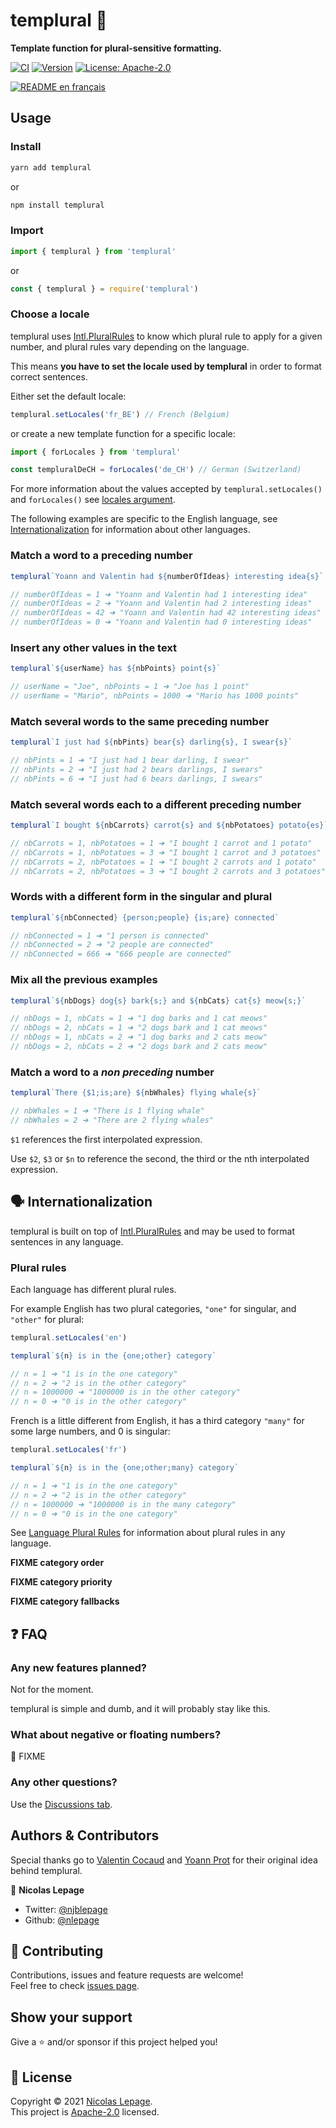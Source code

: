# templural 🍤

**Template function for plural-sensitive formatting.**

[![CI](https://github.com/nlepage/templural/actions/workflows/ci.yml/badge.svg)](https://github.com/nlepage/templural/actions)
[![Version](https://img.shields.io/npm/v/templural.svg)](https://www.npmjs.com/package/templural)
[![License: Apache-2.0](https://img.shields.io/badge/License-Apache2.0-yellow.svg)](https://spdx.org/licenses/Apache-2.0.html)

[![README en français](https://img.shields.io/badge/🇫🇷-README-blue)](https://github.com/nlepage/templural/blob/main/README_fr.md)

## Usage

### Install

```sh
yarn add templural
```

or

```sh
npm install templural
```

### Import

```js
import { templural } from 'templural'
```

or

```js
const { templural } = require('templural')
```

### Choose a locale

templural uses [Intl.PluralRules](https://developer.mozilla.org/en-US/docs/Web/JavaScript/Reference/Global_Objects/Intl/PluralRules) to know which plural rule to apply for a given number, and plural rules vary depending on the language.

This means **you have to set the locale used by templural** in order to format correct sentences.

Either set the default locale:

```js
templural.setLocales('fr_BE') // French (Belgium)
```

or create a new template function for a specific locale:

```js
import { forLocales } from 'templural'

const templuralDeCH = forLocales('de_CH') // German (Switzerland)
```

For more information about the values accepted by `templural.setLocales()` and `forLocales()` see [locales argument](https://developer.mozilla.org/en-US/docs/Web/JavaScript/Reference/Global_Objects/Intl#locales_argument).

The following examples are specific to the English language, see [Internationalization](#%EF%B8%8F-internationalization) for information about other languages.

### Match a word to a preceding number

```js
templural`Yoann and Valentin had ${numberOfIdeas} interesting idea{s}`

// numberOfIdeas = 1 ➔ "Yoann and Valentin had 1 interesting idea"
// numberOfIdeas = 2 ➔ "Yoann and Valentin had 2 interesting ideas"
// numberOfIdeas = 42 ➔ "Yoann and Valentin had 42 interesting ideas"
// numberOfIdeas = 0 ➔ "Yoann and Valentin had 0 interesting ideas"
```

### Insert any other values in the text

```js
templural`${userName} has ${nbPoints} point{s}`

// userName = "Joe", nbPoints = 1 ➔ "Joe has 1 point"
// userName = "Mario", nbPoints = 1000 ➔ "Mario has 1000 points"
```

### Match several words to the same preceding number

```js
templural`I just had ${nbPints} bear{s} darling{s}, I swear{s}`

// nbPints = 1 ➔ "I just had 1 bear darling, I swear"
// nbPints = 2 ➔ "I just had 2 bears darlings, I swears"
// nbPints = 6 ➔ "I just had 6 bears darlings, I swears"
```

### Match several words each to a different preceding number

```js
templural`I bought ${nbCarrots} carrot{s} and ${nbPotatoes} potato{es}`

// nbCarrots = 1, nbPotatoes = 1 ➔ "I bought 1 carrot and 1 potato"
// nbCarrots = 1, nbPotatoes = 3 ➔ "I bought 1 carrot and 3 potatoes"
// nbCarrots = 2, nbPotatoes = 1 ➔ "I bought 2 carrots and 1 potato"
// nbCarrots = 2, nbPotatoes = 3 ➔ "I bought 2 carrots and 3 potatoes"
```

### Words with a different form in the singular and plural

```js
templural`${nbConnected} {person;people} {is;are} connected`

// nbConnected = 1 ➔ "1 person is connected"
// nbConnected = 2 ➔ "2 people are connected"
// nbConnected = 666 ➔ "666 people are connected"
```

### Mix all the previous examples

```js
templural`${nbDogs} dog{s} bark{s;} and ${nbCats} cat{s} meow{s;}`

// nbDogs = 1, nbCats = 1 ➔ "1 dog barks and 1 cat meows"
// nbDogs = 2, nbCats = 1 ➔ "2 dogs bark and 1 cat meows"
// nbDogs = 1, nbCats = 2 ➔ "1 dog barks and 2 cats meow"
// nbDogs = 2, nbCats = 2 ➔ "2 dogs bark and 2 cats meow"
```

### Match a word to a *non preceding* number

```js
templural`There {$1;is;are} ${nbWhales} flying whale{s}`

// nbWhales = 1 ➔ "There is 1 flying whale"
// nbWhales = 2 ➔ "There are 2 flying whales"
```

`$1` references the first interpolated expression.

Use `$2`, `$3` or `$n` to reference the second, the third or the nth interpolated expression.

## 🗣️ Internationalization

templural is built on top of [Intl.PluralRules](https://developer.mozilla.org/en-US/docs/Web/JavaScript/Reference/Global_Objects/Intl/PluralRules) and may be used to format sentences in any language.

### Plural rules

Each language has different plural rules.

For example English has two plural categories, `"one"` for singular, and `"other"` for plural:

```js
templural.setLocales('en')

templural`${n} is in the {one;other} category`

// n = 1 ➔ "1 is in the one category"
// n = 2 ➔ "2 is in the other category"
// n = 1000000 ➔ "1000000 is in the other category"
// n = 0 ➔ "0 is in the other category"
```

French is a little different from English, it has a third category `"many"` for some large numbers, and 0 is singular:

```js
templural.setLocales('fr')

templural`${n} is in the {one;other;many} category`

// n = 1 ➔ "1 is in the one category"
// n = 2 ➔ "2 is in the other category"
// n = 1000000 ➔ "1000000 is in the many category"
// n = 0 ➔ "0 is in the one category"
```

See [Language Plural Rules](https://unicode-org.github.io/cldr-staging/charts/latest/supplemental/language_plural_rules.html) for information about plural rules in any language.

**FIXME category order**

**FIXME category priority**

**FIXME category fallbacks**

## ❓ FAQ

### Any new features planned?

Not for the moment.

templural is simple and dumb, and it will probably stay like this.

### What about negative or floating numbers?

🚧 FIXME

### Any other questions?

Use the [Discussions tab](https://github.com/nlepage/templural/discussions).

## Authors & Contributors

Special thanks go to [Valentin Cocaud](https://github.com/EmrysMyrddin) and [Yoann Prot](https://github.com/Taranys) for their original idea behind templural.

👤 **Nicolas Lepage**

* Twitter: [@njblepage](https://twitter.com/njblepage)
* Github: [@nlepage](https://github.com/nlepage)

## 🤝 Contributing

Contributions, issues and feature requests are welcome!<br />Feel free to check [issues page](https://github.com/nlepage/templural/issues).

## Show your support

Give a ⭐️ and/or sponsor if this project helped you!

## 📝 License

Copyright © 2021 [Nicolas Lepage](https://github.com/nlepage).<br />
This project is [Apache-2.0](https://spdx.org/licenses/Apache-2.0.html) licensed.
